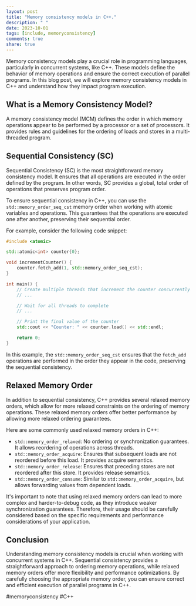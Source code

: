 ```yaml
---
layout: post
title: "Memory consistency models in C++."
description: " "
date: 2023-10-01
tags: [include, memoryconsistency]
comments: true
share: true
---
```


Memory consistency models play a crucial role in programming languages, particularly in concurrent systems, like C++. These models define the behavior of memory operations and ensure the correct execution of parallel programs. In this blog post, we will explore memory consistency models in C++ and understand how they impact program execution.

## What is a Memory Consistency Model?

A memory consistency model (MCM) defines the order in which memory operations appear to be performed by a processor or a set of processors. It provides rules and guidelines for the ordering of loads and stores in a multi-threaded program.

## Sequential Consistency (SC)

Sequential Consistency (SC) is the most straightforward memory consistency model. It ensures that all operations are executed in the order defined by the program. In other words, SC provides a global, total order of operations that preserves program order.

To ensure sequential consistency in C++, you can use the `std::memory_order_seq_cst` memory order when working with atomic variables and operations. This guarantees that the operations are executed one after another, preserving their sequential order.

For example, consider the following code snippet:

```c++
#include <atomic>

std::atomic<int> counter{0};

void incrementCounter() {
    counter.fetch_add(1, std::memory_order_seq_cst);
}

int main() {
    // Create multiple threads that increment the counter concurrently
    // ...

    // Wait for all threads to complete
    // ...

    // Print the final value of the counter
    std::cout << "Counter: " << counter.load() << std::endl;

    return 0;
}
```

In this example, the `std::memory_order_seq_cst` ensures that the `fetch_add` operations are performed in the order they appear in the code, preserving the sequential consistency.

## Relaxed Memory Order

In addition to sequential consistency, C++ provides several relaxed memory orders, which allow for more relaxed constraints on the ordering of memory operations. These relaxed memory orders offer better performance by allowing more relaxed ordering guarantees.

Here are some commonly used relaxed memory orders in C++:

- `std::memory_order_relaxed`: No ordering or synchronization guarantees. It allows reordering of operations across threads.
- `std::memory_order_acquire`: Ensures that subsequent loads are not reordered before this load. It provides acquire semantics.
- `std::memory_order_release`: Ensures that preceding stores are not reordered after this store. It provides release semantics.
- `std::memory_order_consume`: Similar to `std::memory_order_acquire`, but allows forwarding values from dependent loads.

It's important to note that using relaxed memory orders can lead to more complex and harder-to-debug code, as they introduce weaker synchronization guarantees. Therefore, their usage should be carefully considered based on the specific requirements and performance considerations of your application.

## Conclusion

Understanding memory consistency models is crucial when working with concurrent systems in C++. Sequential consistency provides a straightforward approach to ordering memory operations, while relaxed memory orders offer more flexibility and performance optimizations. By carefully choosing the appropriate memory order, you can ensure correct and efficient execution of parallel programs in C++.

#memoryconsistency #C++
